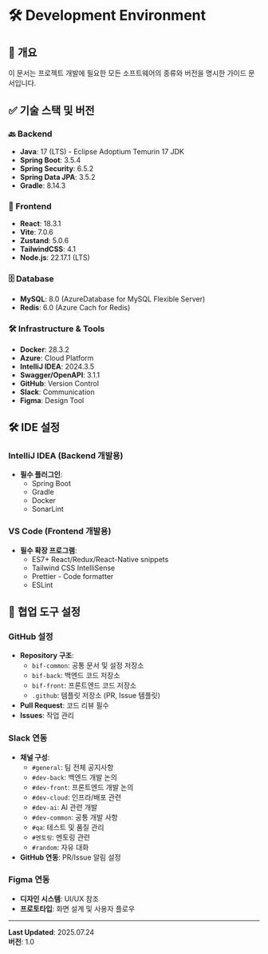 # 🛠️ Development Environment

## 📌 개요
이 문서는 프로젝트 개발에 필요한 모든 소프트웨어의 종류와 버전을 명시한 가이드 문서입니다.

## ✅ 기술 스택 및 버전

### 🔙 Backend
- **Java**: 17 (LTS) - Eclipse Adoptium Temurin 17 JDK
- **Spring Boot**: 3.5.4
- **Spring Security**: 6.5.2
- **Spring Data JPA**: 3.5.2
- **Gradle**: 8.14.3

### 🎨 Frontend
- **React**: 18.3.1
- **Vite**: 7.0.6
- **Zustand**: 5.0.6
- **TailwindCSS**: 4.1
- **Node.js**: 22.17.1 (LTS)

### 🗄️ Database
- **MySQL**: 8.0 (AzureDatabase for MySQL Flexible Server)
- **Redis**: 6.0 (Azure Cach for Redis)

### 🛠️ Infrastructure & Tools
- **Docker**: 28.3.2
- **Azure**: Cloud Platform
- **IntelliJ IDEA**: 2024.3.5
- **Swagger/OpenAPI**: 3.1.1
- **GitHub**: Version Control
- **Slack**: Communication
- **Figma**: Design Tool

## 🛠️ IDE 설정

### IntelliJ IDEA (Backend 개발용)
- **필수 플러그인**:
  - Spring Boot
  - Gradle
  - Docker
  - SonarLint

### VS Code (Frontend 개발용)
- **필수 확장 프로그램**:
  - ES7+ React/Redux/React-Native snippets
  - Tailwind CSS IntelliSense
  - Prettier - Code formatter
  - ESLint

## 🤝 협업 도구 설정

### GitHub 설정
- **Repository 구조**:
  - `bif-common`: 공통 문서 및 설정 저장소
  - `bif-back`: 백엔드 코드 저장소
  - `bif-front`: 프론트엔드 코드 저장소
  - `.github`: 템플릿 저장소 (PR, Issue 템플릿)
- **Pull Request**: 코드 리뷰 필수
- **Issues**: 작업 관리

### Slack 연동
- **채널 구성**:
  - `#general`: 팀 전체 공지사항
  - `#dev-back`: 백엔드 개발 논의
  - `#dev-front`: 프론트엔드 개발 논의
  - `#dev-cloud`: 인프라/배포 관련
  - `#dev-ai`: AI 관련 개발
  - `#dev-common`: 공통 개발 사항
  - `#qa`: 테스트 및 품질 관리
  - `#멘토링`: 멘토링 관련
  - `#random`: 자유 대화
- **GitHub 연동**: PR/Issue 알림 설정

### Figma 연동
- **디자인 시스템**: UI/UX 참조
- **프로토타입**: 화면 설계 및 사용자 플로우

---

**Last Updated**: 2025.07.24  
**버전**: 1.0

